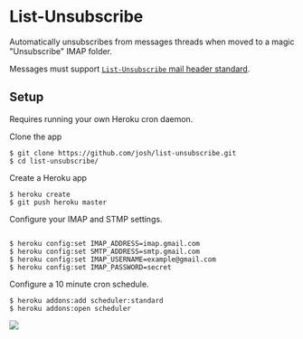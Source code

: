 # List-Unsubscribe

Automatically unsubscribes from messages threads when moved to a magic "Unsubscribe" IMAP folder.

Messages must support [`List-Unsubscribe` mail header standard](http://www.list-unsubscribe.com/).

## Setup

Requires running your own Heroku cron daemon.

Clone the app

```
$ git clone https://github.com/josh/list-unsubscribe.git
$ cd list-unsubscribe/
```

Create a Heroku app

```
$ heroku create
$ git push heroku master
```

Configure your IMAP and STMP settings.

```

$ heroku config:set IMAP_ADDRESS=imap.gmail.com
$ heroku config:set SMTP_ADDRESS=smtp.gmail.com
$ heroku config:set IMAP_USERNAME=example@gmail.com
$ heroku config:set IMAP_PASSWORD=secret
```

Configure a 10 minute cron schedule.

```
$ heroku addons:add scheduler:standard
$ heroku addons:open scheduler
```

![](https://f.cloud.github.com/assets/137/326171/7c3a4e48-9b24-11e2-8313-fc659231efc1.png)
